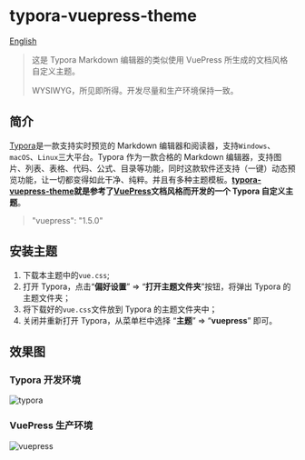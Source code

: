 # typora-vuepress-theme

[English](README_CN.md)

> 这是 Typora Markdown 编辑器的类似使用 VuePress 所生成的文档风格自定义主题。
>
> WYSIWYG，所见即所得。开发尽量和生产环境保持一致。

## 简介

[Typora](https://www.typora.io/)是一款支持实时预览的 Markdown 编辑器和阅读器，支持`Windows`、`macOS`、`Linux`三大平台。Typora 作为一款合格的 Markdown 编辑器，支持图片、列表、表格、代码、公式、目录等功能，同时这款软件还支持（一键）动态预览功能，让一切都变得如此干净、纯粹。并且有多种主题模板。**[typora-vuepress-theme](https://github.com/exposir/typora-vuepress-theme)就是参考了[VuePress](https://vuepress.vuejs.org/zh/guide/)文档风格而开发的一个 Typora 自定义主题**。

> "vuepress": "1.5.0"

## 安装主题

1. 下载本主题中的`vue.css`;
2. 打开 Typora，点击“**偏好设置**” => “**打开主题文件夹**”按钮，将弹出 Typora 的主题文件夹；
3. 将下载好的`vue.css`文件放到 Typora 的主题文件夹中；
4. 关闭并重新打开 Typora，从菜单栏中选择 “**主题**” => “**vuepress**” 即可。

## 效果图

### Typora 开发环境

![typora](https://raw.githubusercontent.com/exposir/beds/main/blog/typora1.png)

### VuePress 生产环境

![vuepress](https://raw.githubusercontent.com/exposir/beds/main/blog/typora2.png)
